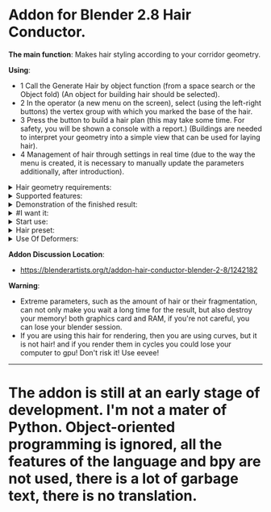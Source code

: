 # Addon for Blender 2.8 Hair Conductor.

**The main function**: 
Makes hair styling according to your corridor geometry.

**Using**: 
 - 1 Call the Generate Hair by object function (from a space search or the Object fold) (An object for building hair should be selected).
 - 2 In the operator (a new menu on the screen), select (using the left-right buttons) the vertex group with which you marked the base of the hair.
 - 3 Press the button to build a hair plan (this may take some time. For safety, you will be shown a console with a report.) (Buildings are needed to interpret your geometry into a  simple view that can be used for laying hair).
 - 4 Management of hair through settings in real time (due to the way the menu is created, it is necessary to manually update the parameters additionally, after introduction).

<details>
  <summary ## >Hair geometry requirements:</summary>

 - Strictly 4x carbon tube.
 - The ends are filled.
 - No holes or tears.
 - The whole number of rings.
 - Only a polygon has a group of vertices - the base.
 - The material for this pipe is assigned to the base.
 - The aspect ratios of the base and scale affect the layout and amount of hair.
 - Separate pipes must not be connected.
 - Modifiers are not taken into account.
 - The object should not be rotated, scaled, have a parent.
 - The object must have at least 1 material
![Alt-текст](https://cdn.discordapp.com/attachments/340195875399663617/731649425130127420/1.png "One hair element cutaway")

</details>

<details>
  <summary>Supported features: </summary>

 - View of the object (the object is initially visible / render material, the object is a grid, the overlay is off.)
 - One or more types of hair at the same time.
 - Hair type may be:
 - Object Type (Geometry / Curve)
 - Division Method (Do not divide objects by different materials / divide all / select only 1)
 - For a curve, the width of the root.
 - The amount of hair in the type (the scale of the hair bases is taken into account).
 - Subdivision.
 - Smoothing (Without / Bezier 1)
 - Switched off.
 - The noise of the hair position.
 - Hair Size (Width)
 - The randomizer is long:
 - The maximum length of hair.
 - Minimum hair length.
 - Scatter (1 - no, 0 or 2 - closer to something)
 - Shelves of deformers (noise).
 - Skeleton generation (and harness).
 - Saving and loading addon session.
 - Tool for edit-mode tool - Hair Selecter Floor.
 - Tool for edit-mode tool - Hair Loop Cut Floors.

</details>

<details>
  <summary>Demonstration of the finished result: </summary>

![Alt-текст](https://cdnb.artstation.com/p/assets/images/images/028/696/445/large/mod-____-render-test-1-1-1.jpg?1595249808 "One hair element cutaway")
![Alt-текст](https://cdnb.artstation.com/p/assets/images/images/028/696/463/large/mod-____-render-test-1-2-1.jpg?1595249822 "One hair element cutaway")
![Alt-текст](https://cdna.artstation.com/p/assets/images/images/029/099/810/large/mod-____-man-1-1-2.jpg?1596463522 "One hair element cutaway")
![Alt-текст](https://cdna.artstation.com/p/assets/images/images/029/099/814/large/mod-____-man-1-1-3.jpg?1596463531 "One hair element cutaway")
![Alt-текст](https://cdna.artstation.com/p/assets/images/images/029/102/674/large/mod-____-girl-1-1-2.jpg?1596469609 "One hair element cutaway")
![Alt-текст](https://cdnb.artstation.com/p/assets/images/images/029/102/671/large/mod-____-girl-1-1-3.jpg?1596469594 "One hair element cutaway")
![Alt-текст](https://cdna.artstation.com/p/assets/images/images/028/791/780/large/mod-____-srgvzsaerv-1-1-1.jpg?1595518164 "One hair element cutaway")
![Alt-текст](https://cdna.artstation.com/p/assets/images/images/028/791/788/large/mod-____-srgvzsaerv-1-2-1.jpg?1595518172 "One hair element cutaway")
![Alt-текст](https://cdnb.artstation.com/p/assets/images/images/028/791/795/large/mod-____-srgvzsaerv-1-3-1.jpg?1595518179 "One hair element cutaway")
![Alt-текст](https://cdna.artstation.com/p/assets/images/images/028/791/804/large/mod-____-srgvzsaerv-1-4-1.jpg?1595518187 "One hair element cutaway")
![Alt-текст](https://cdnb.artstation.com/p/assets/images/images/028/791/823/large/mod-____-srgvzsaerv-1-6-1.jpg?1595518201 "One hair element cutaway")
![Alt-текст](https://cdna.artstation.com/p/assets/images/images/028/791/832/large/mod-____-srgvzsaerv-1-7-1.jpg?1595518208 "One hair element cutaway")
![Alt-текст](https://cdnb.artstation.com/p/assets/images/images/028/791/839/large/mod-____-srgvzsaerv-1-8-1.jpg?1595518216 "One hair element cutaway")

</details>

<details>
  <summary>#I want it: </summary>

 - Get the ZIP/
 - Open blender/
 - User settings/
 - Addons/
 - Open/
 - This add-on/
 - Activate/
 
 </details>
 
<details>
  <summary>Start use: </summary>

- What do you want

![Alt-текст](https://cdn.discordapp.com/attachments/340195875399663617/745364795779317861/first_1-8-1.png "What do you want")

- Materials required

![Alt-текст](https://cdn.discordapp.com/attachments/340195875399663617/745364797687595028/first_1-8-2.png "Materials required")

- Select a root group

![Alt-текст](https://cdn.discordapp.com/attachments/340195875399663617/745364798899749034/first_1-8-3.png "Select a root group")

- Cause Mapping

![Alt-текст](https://cdn.discordapp.com/attachments/340195875399663617/745364801114603640/first_1-8-4.png "Cause Mapping")

- Create your first hair

![Alt-текст](https://cdn.discordapp.com/attachments/340195875399663617/745364803349905560/first_1-8-5.png "Create your first hair")

- To add your hair to the save list, click this

![Alt-текст](https://cdn.discordapp.com/attachments/340195875399663617/745364806525124718/first_1-8-6.png "To add your hair to the save list, click this")

</details>

<details>
  <summary>Hair preset: </summary>

  <details>
    <summary>    See the geometry of the map</summary>

 - Don't see the geometry of the map 

![Alt-текст](https://cdn.discordapp.com/attachments/340195875399663617/745368401761009694/first_1-9-1.png "See the geometry of the map")

 - See the geometry of the map

![Alt-текст](https://cdn.discordapp.com/attachments/340195875399663617/745368402712854609/first_1-9-2.png "Don't see the geometry of the map")

</details>

<details>
  <summary>    Switch hair type</summary>

 - Switch hair type: curve 

![Alt-текст](https://cdn.discordapp.com/attachments/340195875399663617/745368404952743936/first_1-9-3.png "Switch hair type: mesh")

 - Switch hair type: mesh

![Alt-текст](https://cdn.discordapp.com/attachments/340195875399663617/745368407473651762/first_1-9-4.png "Switch hair type: curve")

</details>

<details>
  <summary>    Split by materials</summary>

 - Do not split by materials

![Alt-текст](https://cdn.discordapp.com/attachments/340195875399663617/745368411495727107/first_1-9-5.png "Do not split by materials")

 - Split all materials

![Alt-текст](https://cdn.discordapp.com/attachments/340195875399663617/745368414708826122/first_1-9-6.png "Split all materials")

 - Select 1 material

![Alt-текст](https://cdn.discordapp.com/attachments/340195875399663617/745368414708564028/first_1-9-7.png "Select 1 material")

 - Select 1 material

![Alt-текст](https://cdn.discordapp.com/attachments/340195875399663617/745368416633749556/first_1-9-8.png "Select 1 material")

</details>

<details>
  <summary>    Length range</summary>

 - Scatter location 1.

![Alt-текст](https://cdn.discordapp.com/attachments/340195875399663617/745374827312840854/first_1-10-1.png "Scatter location 1.")

 - Scatter location 2.

![Alt-текст](https://cdn.discordapp.com/attachments/340195875399663617/745374829099745280/first_1-10-2.png "Scatter location 2.")

 - Scatter location 0.

![Alt-текст](https://cdn.discordapp.com/attachments/340195875399663617/745374830538522714/first_1-10-3.png "Scatter location 0.")

 - High minimum

![Alt-текст](https://cdn.discordapp.com/attachments/340195875399663617/745374832530555010/first_1-10-4.png "High minimum")

</details>

<details>
  <summary>    Hair width</summary>

 - Large width

![Alt-текст](https://cdn.discordapp.com/attachments/340195875399663617/745374835076497498/first_1-11-1.png "Large width")

 - Small width

![Alt-текст](https://cdn.discordapp.com/attachments/340195875399663617/745374837001945501/first_1-11-2.png "Small width")

</details>

<details>
  <summary>    Hair scatter</summary>

 - The spread is high

![Alt-текст](https://cdn.discordapp.com/attachments/340195875399663617/745374838830399548/first_1-11-3.png "The spread is high")

 - Low spread

![Alt-текст](https://cdn.discordapp.com/attachments/340195875399663617/745374840629887097/first_1-11-4.png "Low spread")

</details>

<details>
  <summary>    Dynamic number of vertices</summary>

 - Dynamic number of vertices taking into account length

![Alt-текст](https://cdn.discordapp.com/attachments/340195875399663617/745377207798595694/first_1-11-5.png "Dynamic number of vertices taking into account length")

 - Constant length

![Alt-текст](https://cdn.discordapp.com/attachments/340195875399663617/745377208331403304/first_1-11-6.png "Constant length")

</details>

<details>
  <summary>    Count of preset</summary>

 - 2 different presets created

![Alt-текст](https://cdn.discordapp.com/attachments/340195875399663617/745377211145650178/first_1-12-1.png "2 different presets created")

 - All presets disabled

![Alt-текст](https://cdn.discordapp.com/attachments/340195875399663617/745377212433301615/first_1-12-2.png "All presets disabled")

 - Preset 1 only

![Alt-текст](https://cdn.discordapp.com/attachments/340195875399663617/745377214316544011/first_1-12-3.png "Preset 1 only")

 - Preset 2 only

![Alt-текст](https://cdn.discordapp.com/attachments/340195875399663617/745377216124158012/first_1-12-4.png "Preset 2 only")

 - Record of the number of different presets

![Alt-текст](https://cdn.discordapp.com/attachments/340195875399663617/745377218384887848/first_1-12-5.png "Record of the number of different presets")
</details>
</details>

<details>
  <summary>Use Of Deformers: </summary>

No deformers 

![Alt-текст](https://cdn.discordapp.com/attachments/340195875399663617/745006060909232219/first_1-1-1.png "No deformers")

<details>
  <summary>    UVZ noise</summary>

**Type**: Noise in hair space : 

![Alt-текст](https://cdn.discordapp.com/attachments/340195875399663617/745006064189046874/first_1-2-1.png "Noise in hair space")

 - The size

![Alt-текст](https://cdn.discordapp.com/attachments/340195875399663617/745006067578175590/first_1-2-2.png "The size")

 - Drop

![Alt-текст](https://cdn.discordapp.com/attachments/340195875399663617/745006070820372540/first_1-2-3.png "Drop")

</details>

<details>
  <summary>    XYZ noise</summary>

**Type**: Coordinate noise : 

![Alt-текст](https://cdn.discordapp.com/attachments/340195875399663617/745006074742177912/first_1-3-1.png "Coordinate noise")

 - Power

![Alt-текст](https://cdn.discordapp.com/attachments/340195875399663617/745006076528951387/first_1-3-2.png "Power")

 - The size

![Alt-текст](https://cdn.discordapp.com/attachments/340195875399663617/745006103720362126/first_1-3-3.png "The size")

 - Drop

![Alt-текст](https://cdn.discordapp.com/attachments/340195875399663617/745006106580877343/first_1-3-4.png "Drop")

</details>

<details>
  <summary>    Voronoise</summary>

**Type**: Voronoise (clusters) : 

![Alt-текст](https://cdn.discordapp.com/attachments/340195875399663617/745006111022907482/first_1-4-1a.png "Voronoise clusters")

 - Power

![Alt-текст](https://cdn.discordapp.com/attachments/340195875399663617/745006113216397352/first_1-4-2a.png "Power")

 - The size

![Alt-текст](https://cdn.discordapp.com/attachments/340195875399663617/745006116206936134/first_1-4-3a.png "The size")

 - Drop

![Alt-текст](https://cdn.discordapp.com/attachments/340195875399663617/745006120275410994/first_1-4-4a.png "Drop")

</details>

<details>
  <summary>    Resize</summary>

**Type**: Size (in width) : 

![Alt-текст](https://cdn.discordapp.com/attachments/340195875399663617/745006143977553971/first_1-5-1.png "Size (in width)")

 - Size vector

![Alt-текст](https://cdn.discordapp.com/attachments/340195875399663617/745006146372501544/first_1-5-2.png "Size vector")

 - The size

![Alt-текст](https://cdn.discordapp.com/attachments/340195875399663617/745006150096912384/first_1-5-3.png "The size")

 - Drop

![Alt-текст](https://cdn.discordapp.com/attachments/340195875399663617/745006154400399580/first_1-5-4.png "Drop")

</details>

<details>
  <summary>    Rotate</summary>

**Type**: Rotation (To lenght) : 

![Alt-текст](https://cdn.discordapp.com/attachments/340195875399663617/745006158015889480/first_1-6-1.png "Rotation (To lenght)")

 - Power

![Alt-текст](https://cdn.discordapp.com/attachments/340195875399663617/745006161157423184/first_1-6-2.png "Power")

 - The size

![Alt-текст](https://cdn.discordapp.com/attachments/340195875399663617/745006180665131238/first_1-6-3.png "The size")

 - Drop

![Alt-текст](https://cdn.discordapp.com/attachments/340195875399663617/745006181684215938/first_1-6-4.png "Drop")

</details>

Combination example

![Alt-текст](https://cdn.discordapp.com/attachments/340195875399663617/745006184716566579/first_1-7-1.png "Combination example")

</details>

**Addon Discussion Location**:
- https://blenderartists.org/t/addon-hair-conductor-blender-2-8/1242182

 **Warning**:
 - Extreme parameters, such as the amount of hair or their fragmentation, can not only make you wait a long time for the result, but also destroy your memory! both graphics card and RAM, if you're not careful, you can lose your blender session.
 - If you are using this hair for rendering, then you are using curves, but it is not hair! and if you render them in cycles you could lose your computer to gpu! Don't risk it! Use eevee!
____
# The addon is still at an early stage of development. I'm not a mater of Python. Object-oriented programming is ignored, all the features of the language and bpy are not used, there is a lot of garbage text, there is no translation.

